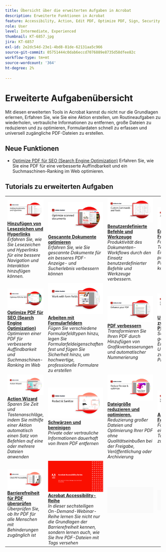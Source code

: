 ```yaml
---
title: Übersicht über die erweiterten Aufgaben in Acrobat
description: Erweiterte Funktionen in Acrobat
feature: Accessibility, Action, Edit PDF, Optimize PDF, Sign, Security
role: User
level: Intermediate, Experienced
thumbnail: KT-6857.jpg
jira: KT-6857
exl-id: 2e2dc54d-23e1-4bd8-81de-62131aa5c966
source-git-commit: 05751444c0dab6eccd7076889e8735d58dfee82c
workflow-type: tm+mt
source-wordcount: '364'
ht-degree: 2%

---
```


# Erweiterte Aufgabenübersicht

Mit diesen erweiterten Tools in Acrobat kannst du nicht nur die Grundlagen erlernen, Erfahren Sie, wie Sie eine Aktion erstellen, um Routineaufgaben zu wiederholen, vertrauliche Informationen zu entfernen, große Dateien zu reduzieren und zu optimieren, Formulardaten schnell zu erfassen und universell zugängliche PDF-Dateien zu erstellen.

## Neue Funktionen

* [Optimize PDF für SEO (Search Engine Optimization)](optimizeseo.md)
Erfahren Sie, wie Sie eine PDF für eine verbesserte Auffindbarkeit und ein Suchmaschinen-Ranking im Web optimieren.

## Tutorials zu erweiterten Aufgaben

<table style="table-layout:fixed">
<tr>
  <td>
    <a href="bookmarks.md">
      <img alt="Hinzufügen von Lesezeichen und Hyperlinks" src="../assets/Bookmarks_1280.png" />
    </a>
    <div>
    <a href="bookmarks.md"><strong>Hinzufügen von Lesezeichen und Hyperlinks</strong></a>
    </div>
    <em>Erfahren Sie, wie Sie Lesezeichen und Hyperlinks für eine bessere Navigation und Interaktion hinzufügen können.</em>
    <br>
  </td>
  <td>
    <a href="optimizescan.md">
      <img alt="Gescannte Dokumente optimieren" src="../assets/Scan_1280.png" />
    </a>
    <div>
    <a href="optimizescan.md"><strong>Gescannte Dokumente optimieren</strong></a>
    </div>
    <em>Erfahren Sie, wie Sie gescannte Dokumente für ein besseres PDF-Anzeige- und Sucherlebnis verbessern können</em>
    <br>
  </td>
  <td>
    <a href="custom.md">
      <img alt="Benutzerdefinierte Befehle und Werkzeuge" src="../assets/Createcustom_1280.png" />
    </a>
    <div>
    <a href="custom.md"><strong>Benutzerdefinierte Befehle und Werkzeuge</strong></a>
    </div>
    <em>Produktivität des Dokumenten-Workflows durch den Einsatz benutzerdefinierter Befehle und Werkzeuge verbessern.</em>
    <br>
  </td>
  <td>
    <a href="advancedforms.md">
      <img alt="Erweiterte Formularfelder" src="../assets/Advancedforms_1280.png" />
    </a>
    <div>
    <a href="advancedforms.md"><strong>Erweiterte Formularfelder</strong></a>
    </div>
    <em>Fortgeschrittene Techniken zur Erstellung professioneller PDF forms kennenlernen.</em>
    <br>
  </td>
</tr>
<tr>
 <td>
    <a href="optimizeseo.md">
      <img alt="Optimize PDF für SEO (Search Engine Optimization)" src="../assets/seo_1280.png" />
    </a>
    <div>
    <a href="optimizeseo.md"><strong>Optimize PDF für SEO (Search Engine Optimization)</strong></a>
    </div>
    <em>Optimieren einer PDF für verbesserte Auffindbarkeit und Suchmaschinen-Ranking im Web</em>
    <br>
  </td>
  <td>
    <a href="workforms.md">
      <img alt="Arbeiten mit Formularfeldern" src="../assets/Workform_1280.png" />
    </a>
    <div>
    <a href="workforms.md"><strong>Arbeiten mit Formularfeldern</strong></a>
    </div>
    <em>Fügen Sie verschiedene Formularfeldtypen hinzu, legen Sie Formularfeldeigenschaften fest und fügen Sie Sicherheit hinzu, um hochwertige, professionelle Formulare zu erstellen</em>
    <br>
  </td>
  <td>
    <a href="enhance.md">
      <img alt="PDF verbessern" src="../assets/Enhance_1280.png" />
    </a>
    <div>
    <a href="enhance.md"><strong>PDF verbessern</strong></a>
    </div>
    <em>Transformieren Sie Ihren PDF durch Hinzufügen von Grafikverbesserungen und automatischer Nummerierung</em>
    <br>
  </td>
 <td>
    <a href="compare.md">
      <img alt="Unterschiede zwischen zwei PDF erkennen" src="../assets/Compare_1280.png" />
    </a>
    <div>
    <a href="compare.md"><strong>Unterschiede zwischen zwei PDF erkennen</strong></a>
    </div>
    <em>Schnelle und genaue Erkennung der Unterschiede zwischen zwei PDF-Dateien</em>
    <br>
  </td>
</tr>
<tr>
  <td>
    <a href="action.md">
      <img alt="Action Wizard" src="../assets/Action.jpg" />
    </a>
    <div>
    <a href="action.md"><strong>Action Wizard</strong></a>
    </div>
    <em>Sparen Sie Zeit und Tastenanschläge, indem Sie mithilfe einer Aktion automatisch einen Satz von Befehlen auf eine oder mehrere Dateien anwenden</em>
    <br>
  </td>
  <td>
    <a href="redact.md">
      <img alt="Schwärzen und bereinigen" src="../assets/Redact.jpg" />
    </a>
    <div>
    <a href="redact.md"><strong>Schwärzen und bereinigen</strong></a>
    </div>
    <em>Private oder vertrauliche Informationen dauerhaft von Ihrem PDF entfernen</em>
    <br>
  </td>
 <td>
    <a href="reduce.md">
      <img alt="Dateigröße reduzieren und optimieren." src="../assets/Reduce.jpg" />
    </a>
    <div>
    <a href="reduce.md"><strong>Dateigröße reduzieren und optimieren.</strong></a>
    </div>
    <em>Reduzierung großer Dateien und Optimierung Ihrer PDF ohne Qualitätseinbußen bei der Freigabe, Veröffentlichung oder Archivierung</em>
    <br>
  </td>
  <td>
    <a href="formdata.md">
      <img alt="Action Wizard" src="../assets/FormData.jpg" />
    </a>
    <div>
    <a href="formdata.md"><strong>Arbeiten mit Formulardaten</strong></a>
    </div>
    <em>Formulardaten in einer einzigen Tabelle zusammenfassen</em>
    <br>
  </td>
</tr>
<tr>
 <td>
    <a href="accessibility.md">
      <img alt="Barrierefreiheit für PDF überprüfen" src="../assets/Checkaccessible_1280.jpg" />
    </a>
    <div>
    <a href="accessibility.md"><strong>Barrierefreiheit für PDF überprüfen</strong></a>
    </div>
    <em>Überprüfen Sie, ob Ihr PDF für alle Menschen mit Behinderungen zugänglich ist</em>
    <br>
  </td>
 <td>
    <a href="accessibility-series.md">
      <img alt="Vorbereiten barrierefreier PDF-Dateien" src="../assets/Accessibilityseries_1280.png" />
    </a>
    <div>
    <a href="accessibility-series.md"><strong>Acrobat Accessibility-Reihe</strong></a>
    </div>
    <em>In dieser sechsteiligen On-Demand-Webinar-Reihe lernen Sie nicht nur die Grundlagen der Barrierefreiheit kennen, sondern lernen auch, wie Sie Ihre PDF-Dateien mit Tags versehen</em>
    <br>
  </td>
  <td>
   <img alt="Spacer" src="../assets/Grayspacer.png" />
    <div>
    <br>
  </td> 
  <td>
   <img alt="Spacer" src="../assets/Grayspacer.png" />
    <div>
    <br>
  </td>  
</tr>
</table>
